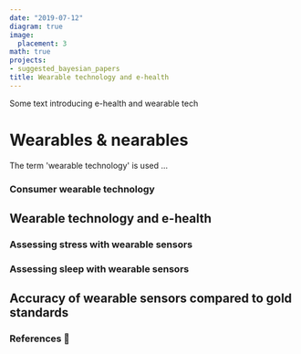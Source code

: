 ```yaml
---
date: "2019-07-12"
diagram: true
image:
  placement: 3
math: true
projects:
- suggested_bayesian_papers
title: Wearable technology and e-health
---
```


Some text introducing e-health and wearable tech

# Wearables & nearables

The term 'wearable technology' is used ...

### Consumer wearable technology

## Wearable technology and e-health

### Assessing stress with wearable sensors

### Assessing sleep with wearable sensors

## Accuracy of wearable sensors compared to gold standards


### References 🙌
